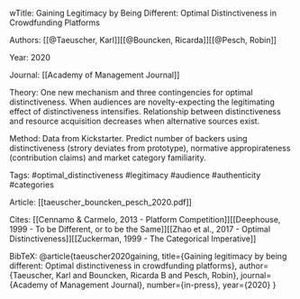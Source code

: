 wTitle: Gaining Legitimacy by Being Different: Optimal Distinctiveness in Crowdfunding Platforms

Authors: [[@Taeuscher, Karl]][[@Bouncken, Ricarda]][[@Pesch, Robin]]

Year: 2020

Journal: [[Academy of Management Journal]]

Theory: One new mechanism and three contingencies for optimal distinctiveness. When audiences are novelty-expecting the legitimating effect of distinctiveness intensifies. Relationship between distinctiveness and resource acquisition decreases when alternative sources exist.

Method: Data from Kickstarter. Predict number of backers using distinctiveness (strory deviates from prototype), normative appropirateness (contribution claims) and market category familiarity.

Tags: #optimal_distinctiveness #legitimacy #audience #authenticity #categories

Article: [[taeuscher_bouncken_pesch_2020.pdf]]

Cites: [[Cennamo & Carmelo, 2013 - Platform Competition]][[Deephouse, 1999 - To be Different, or to be the Same]][[Zhao et al., 2017 - Optimal Distinctiveness]][[Zuckerman, 1999 - The Categorical Imperative]]

BibTeX: @article{taeuscher2020gaining,
  title={Gaining legitimacy by being different: Optimal distinctiveness in crowdfunding platforms},
  author={Taeuscher, Karl and Bouncken, Ricarda B and Pesch, Robin},
  journal={Academy of Management Journal},
  number={in-press},
  year={2020}
}